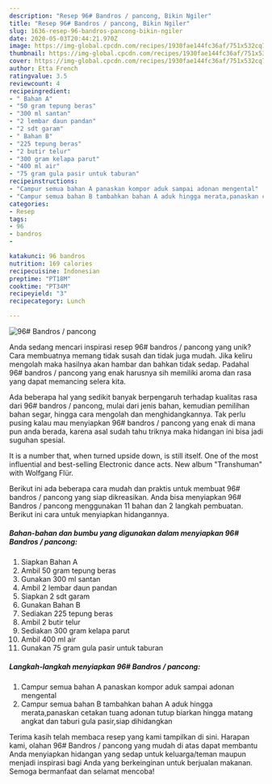 ```yaml
---
description: "Resep 96# Bandros / pancong, Bikin Ngiler"
title: "Resep 96# Bandros / pancong, Bikin Ngiler"
slug: 1636-resep-96-bandros-pancong-bikin-ngiler
date: 2020-05-03T20:44:21.970Z
image: https://img-global.cpcdn.com/recipes/1930fae144fc36af/751x532cq70/96-bandros-pancong-foto-resep-utama.jpg
thumbnail: https://img-global.cpcdn.com/recipes/1930fae144fc36af/751x532cq70/96-bandros-pancong-foto-resep-utama.jpg
cover: https://img-global.cpcdn.com/recipes/1930fae144fc36af/751x532cq70/96-bandros-pancong-foto-resep-utama.jpg
author: Etta French
ratingvalue: 3.5
reviewcount: 4
recipeingredient:
- " Bahan A"
- "50 gram tepung beras"
- "300 ml santan"
- "2 lembar daun pandan"
- "2 sdt garam"
- " Bahan B"
- "225 tepung beras"
- "2 butir telur"
- "300 gram kelapa parut"
- "400 ml air"
- "75 gram gula pasir untuk taburan"
recipeinstructions:
- "Campur semua bahan A panaskan kompor aduk sampai adonan mengental"
- "Campur semua bahan B tambahkan bahan A aduk hingga merata,panaskan cetakan tuang adonan tutup biarkan hingga matang angkat dan taburi gula pasir,siap dihidangkan"
categories:
- Resep
tags:
- 96
- bandros
- 

katakunci: 96 bandros  
nutrition: 169 calories
recipecuisine: Indonesian
preptime: "PT18M"
cooktime: "PT34M"
recipeyield: "3"
recipecategory: Lunch

---
```



![96# Bandros / pancong](https://img-global.cpcdn.com/recipes/1930fae144fc36af/751x532cq70/96-bandros-pancong-foto-resep-utama.jpg)

Anda sedang mencari inspirasi resep 96# bandros / pancong yang unik? Cara membuatnya memang tidak susah dan tidak juga mudah. Jika keliru mengolah maka hasilnya akan hambar dan bahkan tidak sedap. Padahal 96# bandros / pancong yang enak harusnya sih memiliki aroma dan rasa yang dapat memancing selera kita.

Ada beberapa hal yang sedikit banyak berpengaruh terhadap kualitas rasa dari 96# bandros / pancong, mulai dari jenis bahan, kemudian pemilihan bahan segar, hingga cara mengolah dan menghidangkannya. Tak perlu pusing kalau mau menyiapkan 96# bandros / pancong yang enak di mana pun anda berada, karena asal sudah tahu triknya maka hidangan ini bisa jadi suguhan spesial.

It is a number that, when turned upside down, is still itself. One of the most influential and best-selling Electronic dance acts. New album &#34;Transhuman&#34; with Wolfgang Flür.


Berikut ini ada beberapa cara mudah dan praktis untuk membuat 96# bandros / pancong yang siap dikreasikan. Anda bisa menyiapkan 96# Bandros / pancong menggunakan 11 bahan dan 2 langkah pembuatan. Berikut ini cara untuk menyiapkan hidangannya.

<!--inarticleads1-->

##### Bahan-bahan dan bumbu yang digunakan dalam menyiapkan 96# Bandros / pancong:

1. Siapkan  Bahan A
1. Ambil 50 gram tepung beras
1. Gunakan 300 ml santan
1. Ambil 2 lembar daun pandan
1. Siapkan 2 sdt garam
1. Gunakan  Bahan B
1. Sediakan 225 tepung beras
1. Ambil 2 butir telur
1. Sediakan 300 gram kelapa parut
1. Ambil 400 ml air
1. Gunakan 75 gram gula pasir untuk taburan




<!--inarticleads2-->

##### Langkah-langkah menyiapkan 96# Bandros / pancong:

1. Campur semua bahan A panaskan kompor aduk sampai adonan mengental
1. Campur semua bahan B tambahkan bahan A aduk hingga merata,panaskan cetakan tuang adonan tutup biarkan hingga matang angkat dan taburi gula pasir,siap dihidangkan




Terima kasih telah membaca resep yang kami tampilkan di sini. Harapan kami, olahan 96# Bandros / pancong yang mudah di atas dapat membantu Anda menyiapkan hidangan yang sedap untuk keluarga/teman maupun menjadi inspirasi bagi Anda yang berkeinginan untuk berjualan makanan. Semoga bermanfaat dan selamat mencoba!
